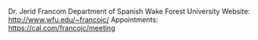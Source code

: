 

Dr. Jerid Francom
Department of Spanish
Wake Forest University
Website: <http://www.wfu.edu/~francojc/>
Appointments: <https://cal.com/francojc/meeting>

